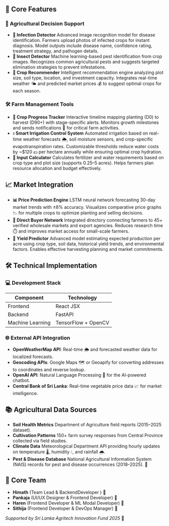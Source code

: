 ## 🔑 Core Features

### 🌾 Agricultural Decision Support

* **🦠 Infection Detector**
  Advanced image recognition model for disease identification. Farmers upload photos of infected crops for instant diagnosis. Model outputs include disease name, confidence rating, treatment strategy, and pathogen details. 
* **🐛 Insect Detector**
  Machine learning-based pest identification from crop images. Recognizes common agricultural pests and suggests targeted elimination strategies to prevent infestations. 
* **🌽 Crop Recommender**
  Intelligent recommendation engine analyzing plot size, soil type, location, and investment capacity. Integrates real-time weather 🌤️ and predicted market prices 💰 to suggest optimal crops for each season. 

### 🛠️ Farm Management Tools

* **🌱 Crop Progress Tracker**
  Interactive timeline mapping planting (D0) to harvest (D90+) with stage-specific alerts. Monitors growth milestones and sends notifications 🔔 for critical farm activities. 
* **💧 Smart Irrigation Control System**
  Automated irrigation based on real-time weather forecasts 🌦️, soil moisture sensors, and crop-specific evapotranspiration rates. Customizable thresholds reduce water costs by \~\$120 💵 per hectare annually while ensuring optimal crop hydration. 
* **🧮 Input Calculator**
  Calculates fertilizer and water requirements based on crop type and plot size (supports 0.25–5 acres). Helps farmers plan resource allocation and budget effectively. 

## 📈 Market Integration

* **📊 Price Prediction Engine**
  LSTM neural network forecasting 30-day market trends with ±8% accuracy. Visualizes comparative price graphs 📉 for multiple crops to optimize planting and selling decisions. 
* **🤝 Direct Buyer Network**
  Integrated directory connecting farmers to 45+ verified wholesale markets and export agencies. Reduces research time ⏱️ and improves market access for small-scale farmers. 
* **🚜 Yield Predictor**
  Advanced model estimating expected production per acre using crop type, soil data, historical yield trends, and environmental factors. Enables effective harvesting planning and market commitments. 

## 🛠️ Technical Implementation

### 💻 Development Stack

| Component           | Technology                      |
| ------------------- | ------------------------------- |
| Frontend            | React JSX                       |
| Backend             | FastAPI                         |
| Machine Learning    | TensorFlow + OpenCV             |


### 🌐 External API Integration

* **OpenWeatherMap API**: Real-time 🌦️ and forecasted weather data for localized forecasts. 
* **Geocoding APIs**: Google Maps 🗺️ or Geoapify for converting addresses to coordinates and reverse lookup. 
* **OpenAI API**: Natural Language Processing 🤖 for the AI-powered chatbot. 
* **Central Bank of Sri Lanka**: Real-time vegetable price data 📈 for market intelligence. 

## 📚 Agricultural Data Sources

* **Soil Health Metrics**
  Department of Agriculture field reports (2015–2025 dataset). 
* **Cultivation Patterns**
  150+ farm survey responses from Central Province collected via field studies. 
* **Climate Data**
  Meteorological Department API providing hourly updates on temperature 🌡️, humidity 💧, and rainfall 🌧️. 
* **Pest & Disease Database**
  National Agricultural Information System (NAIS) records for pest and disease occurrences (2018–2025). 🦟 


## 👥 Core Team

* **Himath** (Team Lead & BackendDeveloper ) 🏅
* **Pankaja** (UI/UX Designer & Frontend Developer) 🎨
* **Haren** (Frontend Developer & ML Modal Developer) 💾
* **Sithija** (Frontend Developer & DevOps Manager) 🚀

*Supported by Sri Lanka Agritech Innovation Fund 2025* 🌾
